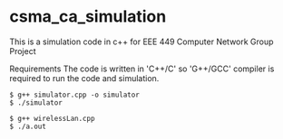 # csma_ca_simulation
This is a simulation code in c++ for EEE 449 Computer Network Group Project

Requirements
The code is written in 'C++/C' so 'G++/GCC' compiler is required to run the code and simulation.

```
$ g++ simulator.cpp -o simulator
$ ./simulator

$ g++ wirelessLan.cpp
$ ./a.out
